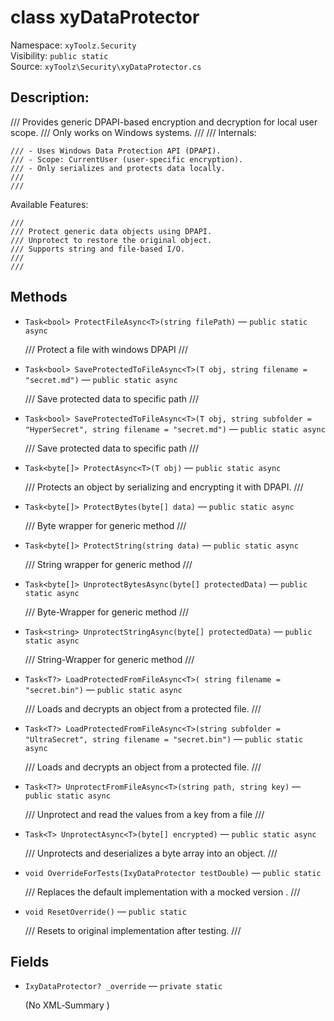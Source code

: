 # class xyDataProtector

Namespace: `xyToolz.Security`  
Visibility: `public static`  
Source: `xyToolz\Security\xyDataProtector.cs`

## Description:

/// Provides generic DPAPI-based encryption and decryption for local user scope.
    /// Only works on Windows systems.
    /// 
    /// 
Internals:

    /// - Uses Windows Data Protection API (DPAPI).
    /// - Scope: CurrentUser (user-specific encryption).
    /// - Only serializes and protects data locally.
    /// 
    /// 
Available Features:

    /// 
    /// Protect generic data objects using DPAPI.
    /// Unprotect to restore the original object.
    /// Supports string and file-based I/O.
    /// 
    ///

## Methods

- `Task<bool> ProtectFileAsync<T>(string filePath)` — `public static async`
  
  /// Protect a file with windows DPAPI
        ///
- `Task<bool> SaveProtectedToFileAsync<T>(T obj, string filename = "secret.md")` — `public static async`
  
  /// Save protected data to specific path
        ///
- `Task<bool> SaveProtectedToFileAsync<T>(T obj, string subfolder = "HyperSecret", string filename = "secret.md")` — `public static async`
  
  /// Save protected data to specific path
        ///
- `Task<byte[]> ProtectAsync<T>(T obj)` — `public static async`
  
  /// Protects an object by serializing and encrypting it with DPAPI.
        ///
- `Task<byte[]> ProtectBytes(byte[] data)` — `public static async`
  
  /// Byte wrapper for generic method
        ///
- `Task<byte[]> ProtectString(string data)` — `public static async`
  
  /// String wrapper for generic method
        ///
- `Task<byte[]> UnprotectBytesAsync(byte[] protectedData)` — `public static async`
  
  /// Byte-Wrapper for generic method
        ///
- `Task<string> UnprotectStringAsync(byte[] protectedData)` — `public static async`
  
  /// String-Wrapper for generic method
        ///
- `Task<T?> LoadProtectedFromFileAsync<T>( string filename = "secret.bin")` — `public static async`
  
  /// Loads and decrypts an object from a protected file. 
        ///
- `Task<T?> LoadProtectedFromFileAsync<T>(string subfolder = "UltraSecret", string filename = "secret.bin")` — `public static async`
  
  /// Loads and decrypts an object from a protected file. 
        ///
- `Task<T?> UnprotectFromFileAsync<T>(string path, string key)` — `public static async`
  
  /// Unprotect and read the values from a key from a file
        ///
- `Task<T> UnprotectAsync<T>(byte[] encrypted)` — `public static async`
  
  /// Unprotects and deserializes a byte array into an object.
        ///
- `void OverrideForTests(IxyDataProtector testDouble)` — `public static`
  
  /// Replaces the default implementation with a mocked version .
        ///
- `void ResetOverride()` — `public static`
  
  /// Resets to original implementation after testing.
        ///

## Fields

- `IxyDataProtector? _override` — `private static`
  
  (No XML‑Summary )

